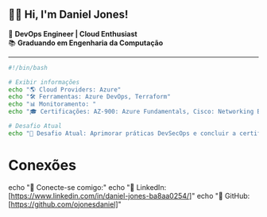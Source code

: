 ## 👋🏻 Hi, I'm Daniel Jones!
🔧 **DevOps Engineer | Cloud Enthusiast**  
📚 **Graduando em Engenharia da Computação**  

---

```bash
#!/bin/bash

# Exibir informações
echo "🌎 Cloud Providers: Azure"
echo "🛠️ Ferramentas: Azure DevOps, Terraform"
echo "📊 Monitoramento: "
echo "🎓 Certificações: AZ-900: Azure Fundamentals, Cisco: Networking Basics"

# Desafio Atual
echo "🚀 Desafio Atual: Aprimorar práticas DevSecOps e concluir a certificação AZ-400"
```

# Conexões
echo "🔗 Conecte-se comigo:"
echo "💼 LinkedIn: [https://www.linkedin.com/in/daniel-jones-ba8aa0254/]"
echo "📂 GitHub: [https://github.com/ojonesdaniel]"
